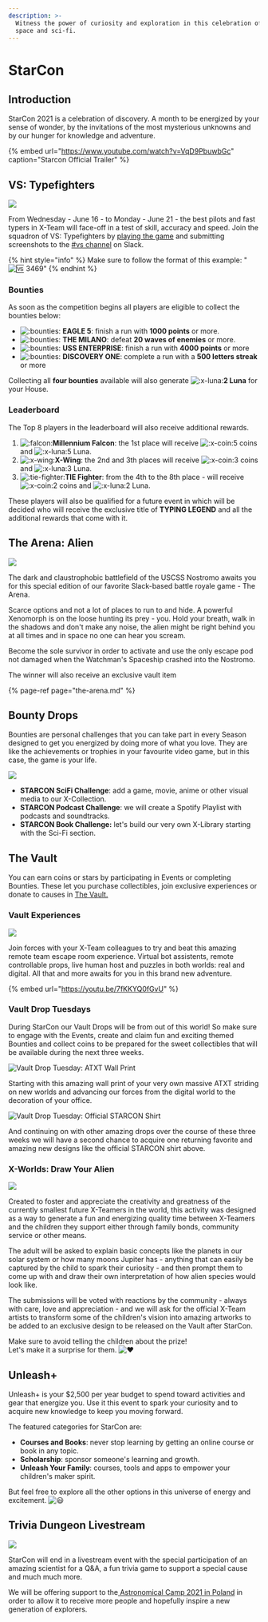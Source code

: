```yaml
---
description: >-
  Witness the power of curiosity and exploration in this celebration of science,
  space and sci-fi.
---
```


# StarCon

## Introduction

StarCon 2021 is a celebration of discovery. A month to be energized by your sense of wonder, by the invitations of the most mysterious unknowns and by our hunger for knowledge and adventure.

{% embed url="https://www.youtube.com/watch?v=VqD9PbuwbGc" caption="Starcon Official Trailer" %}

##  VS: Typefighters

![](../.gitbook/assets/vs-typefighters.-1-.png)

From Wednesday - June 16 - to Monday - June 21 - the best pilots and fast typers in X-Team will face-off in a test of skill, accuracy and speed. Join the squadron of VS: Typefighters by [playing the game](https://zty.pe/) and submitting screenshots to the [\#vs channel](https://app.slack.com/client/T0257R0RP/CGK10CSLU) on Slack.

{% hint style="info" %}
Make sure to follow the format of this example: "![:vs:](https://a.slack-edge.com/production-standard-emoji-assets/13.0/google-medium/1f19a@2x.png) 3469"
{% endhint %}

### Bounties

As soon as the competition begins all players are eligible to collect the bounties below:

* ![:bounties:](https://emoji.slack-edge.com/T0257R0RP/bounties/8ef773de1e0dc26d.png) **EAGLE 5**: finish a run with **1000 points** or more.
* ![:bounties:](https://emoji.slack-edge.com/T0257R0RP/bounties/8ef773de1e0dc26d.png) **THE MILANO**: defeat **20 waves of enemies** or more.
* ![:bounties:](https://emoji.slack-edge.com/T0257R0RP/bounties/8ef773de1e0dc26d.png) **USS ENTERPRISE**: finish a run with **4000 points** or more
* ![:bounties:](https://emoji.slack-edge.com/T0257R0RP/bounties/8ef773de1e0dc26d.png) **DISCOVERY ONE**: complete a run with a **500 letters streak** or more

Collecting all **four bounties** available will also generate ![:x-luna:](https://emoji.slack-edge.com/T0257R0RP/x-luna/3955e52c299e803a.gif)**2 Luna** for your House.

### Leaderboard

The Top 8 players in the leaderboard will also receive additional rewards.

1. ![:falcon:](https://emoji.slack-edge.com/T0257R0RP/falcon/46377617848edd80.png)**Millennium Falcon**: the 1st place will receive ![:x-coin:](https://emoji.slack-edge.com/T0257R0RP/x-coin/c01d22e03989a3e6.gif)5 coins and ![:x-luna:](https://emoji.slack-edge.com/T0257R0RP/x-luna/3955e52c299e803a.gif)5 Luna.
2. ![:x-wing:](https://emoji.slack-edge.com/T0257R0RP/x-wing/6da4364fd3efccd0.png)**X-Wing**: the 2nd and 3th places will receive ![:x-coin:](https://emoji.slack-edge.com/T0257R0RP/x-coin/c01d22e03989a3e6.gif)3 coins and ![:x-luna:](https://emoji.slack-edge.com/T0257R0RP/x-luna/3955e52c299e803a.gif)3 Luna.
3. ![:tie-fighter:](https://emoji.slack-edge.com/T0257R0RP/tie-fighter/a95ec2c93bb56b7c.gif)**TIE Fighter**: from the 4th to the 8th place - will receive ![:x-coin:](https://emoji.slack-edge.com/T0257R0RP/x-coin/c01d22e03989a3e6.gif)2 coins and ![:x-luna:](https://emoji.slack-edge.com/T0257R0RP/x-luna/3955e52c299e803a.gif)2 Luna.

These players will also be qualified for a future event in which will be decided who will receive the exclusive title of **TYPING LEGEND** and all the additional rewards that come with it.

## The Arena: Alien

![](../.gitbook/assets/the-arena-alien.-1-.png)

The dark and claustrophobic battlefield of the USCSS Nostromo awaits you for this special edition of our favorite Slack-based battle royale game - The Arena.

Scarce options and not a lot of places to run to and hide. A powerful Xenomorph is on the loose hunting its prey - you. Hold your breath, walk in the shadows and don't make any noise, the alien might be right behind you at all times and in space no one can hear you scream.

Become the sole survivor in order to activate and use the only escape pod not damaged when the Watchman's Spaceship crashed into the Nostromo.

The winner will also receive an exclusive vault item

{% page-ref page="the-arena.md" %}

## Bounty Drops

Bounties are personal challenges that you can take part in every Season designed to get you energized by doing more of what you love. They are like the achievements or trophies in your favourite video game, but in this case, the game is your life.

![](../.gitbook/assets/starcon-challenges-1-.png)

* **STARCON SciFi Challenge**: add a game, movie, anime or other visual media to our X-Collection.
* **STARCON Podcast Challenge**: we will create a Spotify Playlist with podcasts and soundtracks.
* **STARCON Book Challenge:** let's build our very own X-Library starting with the Sci-Fi section.

## The Vault

You can earn coins or stars by participating in Events or completing Bounties. These let you purchase collectibles, join exclusive experiences or donate to causes in [The Vault.](http://xhq.x-team.com/vault)

### Vault Experiences

![](../.gitbook/assets/escape-room-moonshot-1-.png)

Join forces with your X-Team colleagues to try and beat this amazing remote team escape room experience. Virtual bot assistents, remote controllable props, live human host and puzzles in both worlds: real and digital. All that and more awaits for you in this brand new adventure.

{% embed url="https://youtu.be/7fKKYQ0fGvU" %}

### Vault Drop Tuesdays

During StarCon our Vault Drops will be from out of this world! So make sure to engage with the Events, create and claim fun and exciting themed Bounties and collect coins to be prepared for the sweet collectibles that will be available during the next three weeks.

![Vault Drop Tuesday: ATXT Wall Print](../.gitbook/assets/atxt-wall-art.jpg)

Starting with this amazing wall print of your very own massive ATXT striding on new worlds and advancing our forces from the digital world to the decoration of your office.

![Vault Drop Tuesday: Official STARCON Shirt](../.gitbook/assets/starcon-tee.jpg)

And continuing on with other amazing drops over the course of these three weeks we will have a second chance to acquire one returning favorite and amazing new designs like the official STARCON shirt above.

### X-Worlds: Draw Your Alien

![](../.gitbook/assets/x-worlds-draw-your-alien.gif)

Created to foster and appreciate the creativity and greatness of the currently smallest future X-Teamers in the world, this activity was designed as a way to generate a fun and energizing quality time between X-Teamers and the children they support either through family bonds, community service or other means.

The adult will be asked to explain basic concepts like the planets in our solar system or how many moons Jupiter has - anything that can easily be captured by the child to spark their curiosity - and then prompt them to come up with and draw their own interpretation of how alien species would look like.

The submissions will be voted with reactions by the community - always with care, love and appreciation - and we will ask for the official X-Team artists to transform some of the children's vision into amazing artworks to be added to an exclusive design to be released on the Vault after StarCon.

Make sure to avoid telling the children about the prize!  
Let's make it a surprise for them. ![:heart:](https://a.slack-edge.com/production-standard-emoji-assets/13.0/google-medium/2764-fe0f@2x.png)

## Unleash+

Unleash+ is your $2,500 per year budget to spend toward activities and gear that energize you. Use it this event to spark your curiosity and to acquire new knowledge to keep you moving forward.

The featured categories for StarCon are:

* **Courses and Books**: never stop learning by getting an online course or book in any topic.
* **Scholarship**: sponsor someone's learning and growth.
* **Unleash Your Family**: courses, tools and apps to empower your children's maker spirit.

But feel free to explore all the other options in this universe of energy and excitement. ![:smiley:](https://a.slack-edge.com/production-standard-emoji-assets/13.0/google-medium/1f603@2x.png)

## Trivia Dungeon Livestream

![](../.gitbook/assets/image-1-.png)

StarCon will end in a livestream event with the special participation of an amazing scientist for a Q&A, a fun trivia game to support a special cause and much much more.

We will be offering support to the[ Astronomical Camp 2021 in Poland](https://oboz.almukantarat.pl/) in order to allow it to receive more people and hopefully inspire a new generation of explorers.

